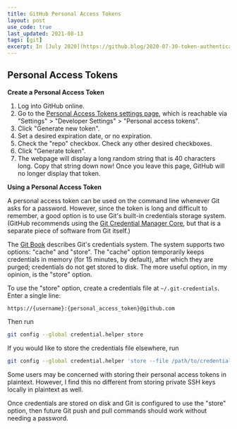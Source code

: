 ```yaml
---
title: GitHub Personal Access Tokens
layout: post
use_code: true
last_updated: 2021-08-13
tags: [git]
excerpt: In [July 2020](https://github.blog/2020-07-30-token-authentication-requirements-for-api-and-git-operations/), GitHub announced that in "Mid-2021 - Personal access or OAuth tokens will be required for all authenticated Git operations." In [December 2020](https://github.blog/2020-12-15-token-authentication-requirements-for-git-operations/), GitHub set that date for August 13, 2021--i.e., today. Effectively, GitHub users can no longer access their existing GitHub repos with their username and password using the git command line. Instead, users must use either SSH or a personal access token. This post describes how to set up personal access tokens and use them with Git.
---
```



## Personal Access Tokens

**Create a Personal Access Token**

1. Log into GitHub online.
2. Go to the [Personal Access Tokens settings page](https://github.com/settings/tokens), which is reachable via "Settings" > "Developer Settings" > "Personal access tokens".
3. Click "Generate new token".
4. Set a desired expiration date, or no expiration.
5. Check the "repo" checkbox. Check any other desired checkboxes.
6. Click "Generate token".
7. The webpage will display a long random string that is 40 characters long. Copy that string down now! Once you leave this page, GitHub will no longer display that token.

**Using a Personal Access Token**

A personal access token can be used on the command line whenever Git asks for a password. However, since the token is long and difficult to remember, a good option is to use Git's built-in credentials storage system. (GitHub recommends using the [Git Credential Manager Core](https://github.com/microsoft/Git-Credential-Manager-Core), but that is a separate piece of software from Git itself.)

The [Git Book](https://git-scm.com/book/en/v2/Git-Tools-Credential-Storage) describes Git's credentials system. The system supports two options: "cache" and "store". The "cache" option temporarily keeps credentials in memory (for 15 minutes, by default), after which they are purged; credentials do not get stored to disk. The more useful option, in my opinion, is the "store" option.

To use the "store" option, create a credentials file at `~/.git-credentials`. Enter a single line:

```
https://{username}:{personal_access_token}@github.com
```

Then run

```bash
git config --global credential.helper store
```

If you would like to store the credentials file elsewhere, run

```bash
git config --global credential.helper 'store --file /path/to/credentials/file'
```

Some users may be concerned with storing their personal access tokens in plaintext. However, I find this no different from storing private SSH keys locally in plaintext as well.

Once credentials are stored on disk and Git is configured to use the "store" option, then future Git push and pull commands should work without needing a password.
